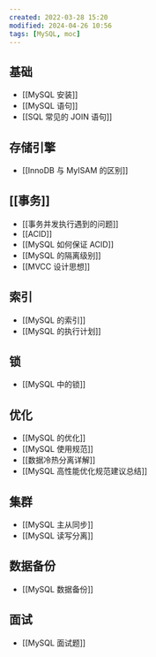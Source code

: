 ```yaml
---
created: 2022-03-28 15:20
modified: 2024-04-26 10:56
tags: [MySQL, moc]
---
```


## 基础

- [[MySQL 安装]]
- [[MySQL 语句]]
- [[SQL 常见的 JOIN 语句]]

## 存储引擎

- [[InnoDB 与 MyISAM 的区别]]

## [[事务]]

- [[事务并发执行遇到的问题]]
- [[ACID]]
- [[MySQL 如何保证 ACID]]
- [[MySQL 的隔离级别]]
- [[MVCC 设计思想]]

## 索引

- [[MySQL 的索引]]
- [[MySQL 的执行计划]]

## 锁

- [[MySQL 中的锁]]

## 优化

- [[MySQL 的优化]]
- [[MySQL 使用规范]]
- [[数据冷热分离详解]]
- [[MySQL 高性能优化规范建议总结]]

## 集群

- [[MySQL 主从同步]]
- [[MySQL 读写分离]]

## 数据备份

- [[MySQL 数据备份]]

## 面试

- [[MySQL 面试题]]
